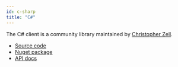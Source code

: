 ```yaml
---
id: c-sharp
title: "C#"
---
```


The C# client is a community library maintained by [Christopher Zell](https://github.com/Zelldon).

* [Source code](https://github.com/zeebe-io/zeebe-client-csharp)
* [Nuget package](https://www.nuget.org/packages/zb-client/)
* [API docs](https://zeebe-io.github.io/zeebe-client-csharp/index.html)
